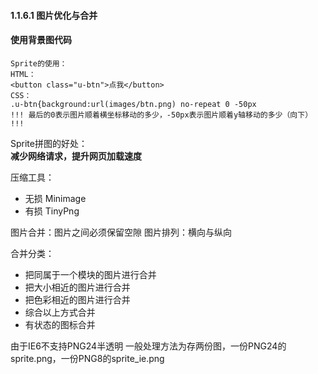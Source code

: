#### 1.1.6.1 图片优化与合并 ####
#### 使用背景图代码 ####
    Sprite的使用：  
	HTML：
	<button class="u-btn">点我</button>
	CSS：
	.u-btn{background:url(images/btn.png) no-repeat 0 -50px
	!!! 最后的0表示图片顺着横坐标移动的多少，-50px表示图片顺着y轴移动的多少（向下） !!!
	
Sprite拼图的好处：  
**减少网络请求，提升网页加载速度**

压缩工具：

- 无损 Minimage
- 有损 TinyPng

图片合并：图片之间必须保留空隙
图片排列：横向与纵向

合并分类：

- 把同属于一个模块的图片进行合并
- 把大小相近的图片进行合并
- 把色彩相近的图片进行合并
- 综合以上方式合并
- 有状态的图标合并

由于IE6不支持PNG24半透明
一般处理方法为存两份图，一份PNG24的sprite.png，一份PNG8的sprite_ie.png
